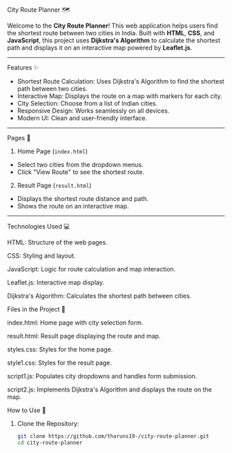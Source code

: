 City Route Planner 🗺️

Welcome to the **City Route Planner**! This web application helps users find the shortest route between two cities in India. Built with **HTML**, **CSS**, and **JavaScript**, this project uses **Dijkstra's Algorithm** to calculate the shortest path and displays it on an interactive map powered by **Leaflet.js**.

---

 Features ✨

- Shortest Route Calculation: Uses Dijkstra's Algorithm to find the shortest path between two cities.
- Interactive Map: Displays the route on a map with markers for each city.
- City Selection: Choose from a list of Indian cities.
- Responsive Design: Works seamlessly on all devices.
- Modern UI: Clean and user-friendly interface.

---

 Pages 📄

 1. Home Page (`index.html`)
   - Select two cities from the dropdown menus.
   - Click "View Route" to see the shortest route.

 2. Result Page (`result.html`)
   - Displays the shortest route distance and path.
   - Shows the route on an interactive map.

---

Technologies Used 💻


HTML: Structure of the web pages.

CSS: Styling and layout.

JavaScript: Logic for route calculation and map interaction.

Leaflet.js: Interactive map display.

Dijkstra's Algorithm: Calculates the shortest path between cities.

Files in the Project 📂


index.html: Home page with city selection form.

result.html: Result page displaying the route and map.

styles.css: Styles for the home page.

style1.css: Styles for the result page.

script1.js: Populates city dropdowns and handles form submission.

script2.js: Implements Dijkstra's Algorithm and displays the route on the map.

 How to Use 🚀

1. Clone the Repository:
   ```bash
   git clone https://github.com/tharuns19-/city-route-planner.git
   cd city-route-planner
